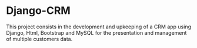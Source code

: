 # Django-CRM

This project consists in the development and upkeeping of a CRM app using Django, Html, Bootstrap and MySQL for the presentation and management of multiple customers data.
